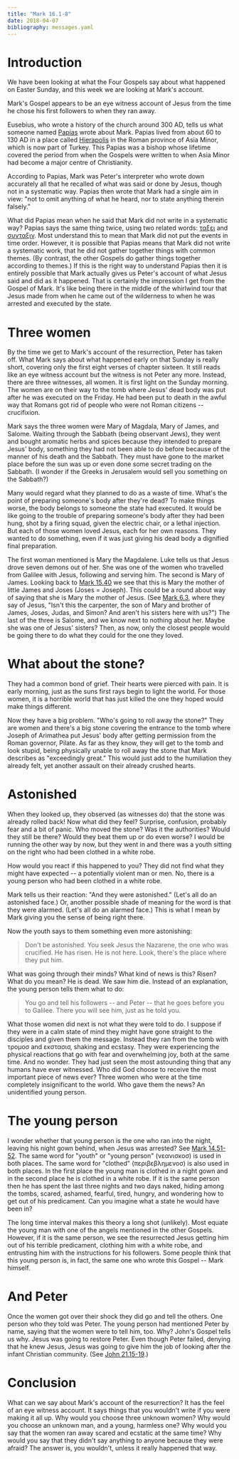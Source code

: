 ```yaml
---
title: "Mark 16.1-8"
date: 2018-04-07
bibliography: messages.yaml
---
```


# Introduction

We have been looking at what the Four Gospels say about what happened on Easter Sunday, and this week we are looking at Mark's account.

Mark's Gospel appears to be an eye witness account of Jesus from the time he chose his first followers to when they ran away.

Eusebius, who wrote a history of the church around 300 AD, tells us what someone named [Papias](https://en.wikipedia.org/wiki/Papias_of_Hierapolis) wrote about Mark. Papias lived from about 60 to 130 AD in a place called [Hierapolis](https://en.wikipedia.org/wiki/Hierapolis) in the Roman province of Asia Minor, which is now part of Turkey. This Papias was a bishop whose lifetime covered the period from when the Gospels were written to when Asia Minor had become a major centre of Christianity.

According to Papias, Mark was Peter's interpreter who wrote down accurately all that he recalled of what was said or done by Jesus, though not in a systematic way. Papias then wrote that Mark had a single aim in view: "not to omit anything of what he heard, nor to state anything therein falsely." <!--[@stevenson1987 49]-->

What did Papias mean when he said that Mark did not write in a systematic way? Papias says the same thing twice, using two related words: [ταξει](http://www.perseus.tufts.edu/hopper/morph?l=tacei&la=greek#lexicon) and [συνταξιν](http://www.perseus.tufts.edu/hopper/morph?l=suntacin&la=greek#lexicon). Most understand this to mean that Mark did not put the events in time order. However, it is possible that Papias means that Mark did not write a systematic work, that he did not gather together things with common themes. (By contrast, the other Gospels do gather things together according to themes.) If this is the right way to understand Papias then it is entirely possible that Mark actually gives us Peter's account of what Jesus said and did as it happened. That is certainly the impression I get from the Gospel of Mark. It's like being there in the middle of the whirlwind tour that Jesus made from when he came out of the wilderness to when he was arrested and executed by the state.

# Three women

By the time we get to Mark's account of the resurrection, Peter has taken off. What Mark says about what happened early on that Sunday is really short, covering only the first eight verses of chapter sixteen. It still reads like an eye witness account but the witness is not Peter any more. Instead, there are three witnesses, all women. It is first light on the Sunday morning. The women are on their way to the tomb where Jesus' dead body was put after he was executed on the Friday. He had been put to death in the awful way that Romans got rid of people who were not Roman citizens -- crucifixion.

Mark says the three women were Mary of Magdala, Mary of James, and Salome. Waiting through the Sabbath (being observant Jews), they went and bought aromatic herbs and spices because they intended to prepare Jesus' body, something they had not been able to do before because of the manner of his death and the Sabbath. They must have gone to the market place before the sun was up or even done some secret trading on the Sabbath. (I wonder if the Greeks in Jerusalem would sell you something on the Sabbath?)

Many would regard what they planned to do as a waste of time. What's the point of preparing someone's body after they're dead? To make things worse, the body belongs to someone the state had executed. It would be like going to the trouble of preparing someone's body after they had been hung, shot by a firing squad, given the electric chair, or a lethal injection. But each of those women loved Jesus, each for her own reasons. They wanted to do something, even if it was just giving his dead body a dignified final preparation.

The first woman mentioned is Mary the Magdalene. Luke tells us that Jesus drove seven demons out of her. She was one of the women who travelled from Galilee with Jesus, following and serving him. The second is Mary of James. Looking back to [Mark 15.40](https://crosswire.org/study/parallelstudy.jsp?key=Mark+15%3A40#cv) we see that this is Mary the mother of little James and Joses (Joses = Joseph). This could be a round about way of saying that she is Mary the mother of Jesus. (See [Mark 6.3](https://crosswire.org/study/parallelstudy.jsp?key=Mark+6%3A3#cv), where they say of Jesus, "Isn't this the carpenter, the son of Mary and brother of James, Joses, Judas, and Simon? And aren't his sisters here with us?") The last of the three is Salome, and we know next to nothing about her. Maybe she was one of Jesus' sisters? Then, as now, only the closest people would be going there to do what they could for the one they loved.

# What about the stone?

They had a common bond of grief. Their hearts were pierced with pain. It is early morning, just as the suns first rays begin to light the world. For those women, it is a horrible world that has just killed the one they hoped would make things different.

Now they have a big problem. "Who's going to roll away the stone?" They are women and there's a big stone covering the entrance to the tomb where Joseph of Arimathea put Jesus' body after getting permission from the Roman governor, Pilate. As far as they know, they will get to the tomb and look stupid, being physically unable to roll away the stone that Mark describes as "exceedingly great." This would just add to the humiliation they already felt, yet another assault on their already crushed hearts.

# Astonished

When they looked up, they observed (as witnesses do) that the stone was already rolled back! Now what did they feel? Surprise, confusion, probably fear and a bit of panic. Who moved the stone? Was it the authorities? Would they still be there? Would they beat them up or do even worse? I would be running the other way by now, but they went in and there was a youth sitting on the right who had been clothed in a white robe.

How would you react if this happened to you? They did not find what they might have expected -- a potentially violent man or men. No, there is a young person who had been clothed in a white robe.

Mark tells us their reaction: "And they were astonished." (Let's all do an astonished face.) Or, another possible shade of meaning for the word is that they were alarmed. (Let's all do an alarmed face.) This is what I mean by Mark giving you the sense of being right there.

Now the youth says to them something even more astonishing:

> Don't be astonished. You seek Jesus the Nazarene, the one who was crucified. He has risen. He is not here. Look, there's the place where they put him.

What was going through their minds? What kind of news is this? Risen? What do you mean? He is dead. We saw him die. Instead of an explanation, the young person tells them what to do:

> You go and tell his followers -- and Peter -- that he goes before you to Galilee. There you will see him, just as he told you.

What those women did next is not what they were told to do. I suppose if they were in a calm state of mind they might have gone straight to the disciples and given them the message. Instead they ran from the tomb with τρομοσ and εκστασισ, shaking and ecstasy. They were experiencing the physical reactions that go with fear and overwhelming joy, both at the same time. And no wonder. They had just seen the most astounding thing that any humans have ever witnessed. Who did God choose to receive the most important piece of news ever? Three women who were at the time completely insignificant to the world. Who gave them the news? An unidentified young person.

# The young person

I wonder whether that young person is the one who ran into the night, leaving his night gown behind, when Jesus was arrested? See [Mark 14.51-52](https://crosswire.org/study/parallelstudy.jsp?key=Mark+14%3A51#cv). The same word for "youth" or "young person" (νεανισκοσ) is used in both places. The same word for "clothed" (περιβεβλημενοσ) is also used in both places. In the first place the young man is clothed in a night gown and in the second place he is clothed in a white robe. If it is the same person then he has spent the last three nights and two days naked, hiding among the tombs, scared, ashamed, fearful, tired, hungry, and wondering how to get out of his predicament. Can you imagine what a state he would have been in?

The long time interval makes this theory a long shot (unlikely). Most equate the young man with one of the angels mentioned in the other Gospels. However, if it is the same person, we see the resurrected Jesus getting him out of his terrible predicament, clothing him with a white robe, and entrusting him with the instructions for his followers. Some people think that this young person is, in fact, the same one who wrote this Gospel -- Mark himself.

# And Peter

Once the women got over their shock they did go and tell the others. One person who they told was Peter. The young person had mentioned Peter by name, saying that the women were to tell him, too. Why? John's Gospel tells us why. Jesus was going to restore Peter. Even though Peter failed, denying that he knew Jesus, Jesus was going to give him the job of looking after the infant Christian community. (See [John 21.15-19](https://crosswire.org/study/parallelstudy.jsp?key=John+21%3A15#cv).)

# Conclusion

What can we say about Mark's account of the resurrection? It has the feel of an eye witness account. It says things that you wouldn't write if you were making it all up. Why would you choose three unknown women? Why would you choose an unknown man, and a young, harmless one? Why would you say that the women ran away scared and ecstatic at the same time? Why would you say that they didn't say anything to anyone because they were afraid? The answer is, you wouldn't, unless it really happened that way.

<!--# References-->
